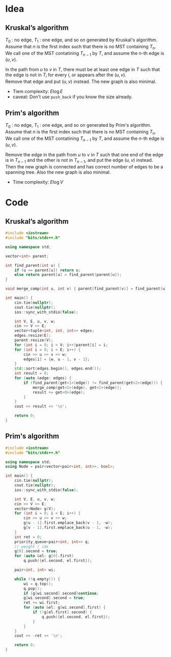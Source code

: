 # Idea
## Kruskal’s algorithm
$T_0$ : no edge, $T_1$ : one edge, and so on generated by Kruskal's algorithm.  
Assume that $n$ is the first index such that there is no MST containing $T_n$.  
We call one of the MST contatining $T_{n-1}$ by $T$, and assume the $n$-th edge is ($u, v$).  

In the path from $u$ to $v$ in $T$, there must be at least one edge in $T$ such that the edge is not in $T_i$ for every $i$, or appears after the ($u, v$).  
Remove that edge and put ($u, v$) instead. The new graph is also minimal.

* Tiem complexity: $E\log E$
* caveat: Don't use `push_back` if you know the size already.

## Prim's algorithm
$T_0$ : no edge, $T_1$ : one edge, and so on generated by Prim's algorithm.  
Assume that $n$ is the first index such that there is no MST containing $T_n$.  
We call one of the MST contatining $T_{n-1}$ by $T$, and assume the $n$-th edge is ($u, v$).  

Remove the edge in the path from $u$ to $v$ in $T$ such that one end of the edge is in $T_{n-1}$ and the other is not in $T_{n-1}$, and put the edge ($u, v$) instead.  
Then the new graph is connected and has correct number of edges to be a spanning tree. Also the new graph is also minimal.
* Time complexity: $E\log V$
# Code
## Kruskal’s algorithm
```cpp
#include <iostream>
#include "bits/stdc++.h"

using namespace std;

vector<int> parent;

int find_parent(int u) {
    if (u == parent[u]) return u;
    else return parent[u] = find_parent(parent[u]);
}

void merge_comp(int u, int v) { parent[find_parent(v)] = find_parent(u); }

int main() {
    cin.tie(nullptr);
    cout.tie(nullptr);
    ios::sync_with_stdio(false);

    int V, E, u, v, w;
    cin >> V >> E;
    vector<tuple<int, int, int>> edges;
    edges.resize(E);
    parent.resize(V);
    for (int i = 0; i < V; i++)parent[i] = i;
    for (int i = 0; i < E; i++) {
        cin >> u >> v >> w;
        edges[i] = {w, u - 1, v - 1};
    }
    std::sort(edges.begin(), edges.end());
    int result = 0;
    for (auto &edge: edges) {
        if (find_parent(get<1>(edge)) != find_parent(get<2>(edge))) {
            merge_comp(get<1>(edge), get<2>(edge));
            result += get<0>(edge);
        }
    }
    cout << result << '\n';

    return 0;
}
```

## Prim's algorithm
```cpp
#include <iostream>
#include "bits/stdc++.h"

using namespace std;
using Node = pair<vector<pair<int, int>>, bool>;

int main() {
    cin.tie(nullptr);
    cout.tie(nullptr);
    ios::sync_with_stdio(false);

    int V, E, u, v, w;
    cin >> V >> E;
    vector<Node> g(V);
    for (int i = 0; i < E; i++) {
        cin >> u >> v >> w;
        g[u - 1].first.emplace_back(v - 1, -w);
        g[v - 1].first.emplace_back(u - 1, -w);
    }
    int ret = 0;
    priority_queue<pair<int, int>> q;
    // weight / idx
    g[0].second = true;
    for (auto &el: g[0].first)
        q.push({el.second, el.first});

    pair<int, int> wi;

    while (!q.empty()) {
        wi = q.top();
        q.pop();
        if (g[wi.second].second)continue;
        g[wi.second].second = true;
        ret += wi.first;
        for (auto &el: g[wi.second].first) {
            if (!g[el.first].second) {
                q.push({el.second, el.first});
            }
        }
    }
    cout << -ret << '\n';

    return 0;
}
```